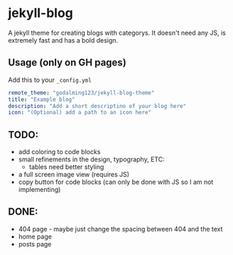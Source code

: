 # jekyll-blog
A jekyll theme for creating blogs with categorys. It doesn't need any JS, is extremely fast and has a bold design.
## Usage (only on GH pages)
Add this to your `_config.yml`
```yaml
remote_theme: "godalming123/jekyll-blog-theme"
title: "Example blog"
description: "Add a short descriptino of your blog here"
icon: "(Optional) add a path to an icon here"
```
## TODO:
 - add coloring to code blocks
 - small refinements in the design, typography, ETC:
    - tables need better styling
 - a full screen image view (requires JS)
 - copy button for code blocks (can only be done with JS so I am not implementing)
## DONE:
 - 404 page - maybe just change the spacing between 404 and the text
 - home page
 - posts page
